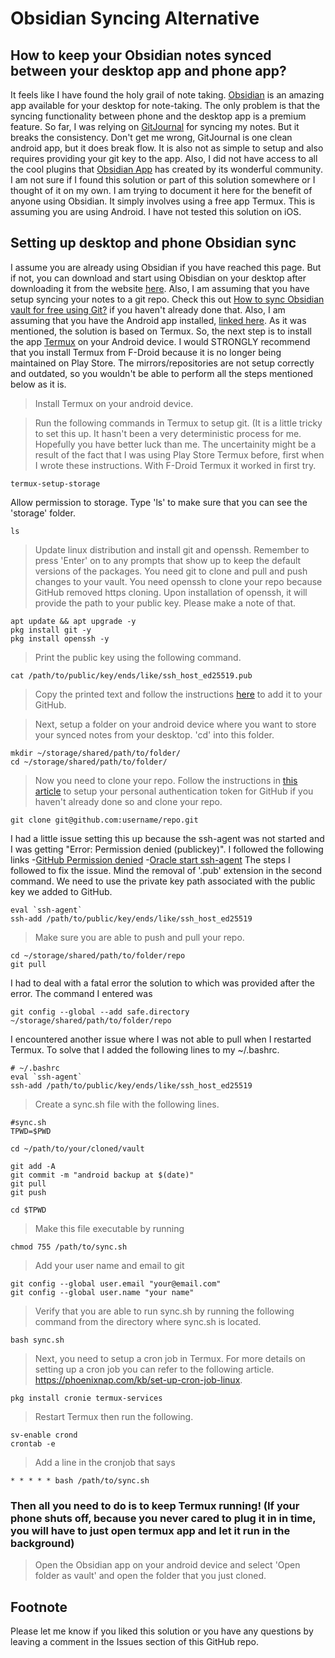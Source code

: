 # Obsidian Syncing Alternative

## How to keep your Obsidian notes synced between your desktop app and phone app?

It feels like I have found the holy grail of note taking. [Obsidian](https://obsidian.md) is an amazing app available for your desktop for note-taking. The only problem is that the syncing functionality between phone and the desktop app is a premium feature. So far, I was relying on [GitJournal](https://gitjournal.io/) for syncing my notes. But it breaks the consistency. Don't get me wrong, GitJournal is one clean android app, but it does break flow. It is also not as simple to setup and also requires providing your git key to the app. Also, I did not have access to all the cool plugins that [Obsidian App](https://obsidian.md/mobile) has created by its wonderful community. I am not sure if I found this solution or part of this solution somewhere or I thought of it on my own. I am trying to document it here for the benefit of anyone using Obsidian. It simply involves using a free app Termux. This is assuming you are using Android. I have not tested this solution on iOS.

## Setting up desktop and phone Obsidian sync

I assume you are already using Obsidian if you have reached this page. But if not, you can download and start using Obisdian on your desktop after downloading it from the website [here](https://obsidian.md). Also, I am assuming that you have setup syncing your notes to a git repo. Check this out [How to sync Obsidian vault for free using Git?](https://desktopofsamuel.com/how-to-sync-obsidian-vault-for-free-using-git/) if you haven't already done that. Also, I am assuming that you have the Android app installed, [linked here](https://play.google.com/store/apps/details?id=md.obsidian). As it was mentioned, the solution is based on Termux. So, the next step is to install the app [Termux](https://f-droid.org/packages/com.termux/) on your Android device. I would STRONGLY recommend that you install Termux from F-Droid because it is no longer being maintained on Play Store. The mirrors/repositories are not setup correctly and outdated, so you wouldn't be able to perform all the steps mentioned below as it is.

> Install Termux on your android device.

> Run the following commands in Termux to setup git. (It is a little tricky to set this up. It hasn't been a very deterministic process for me. Hopefully you have better luck than me. The uncertainity might be a result of the fact that I was using Play Store Termux before, first when I wrote these instructions. With F-Droid Termux it worked in first try.  

``` 
termux-setup-storage
```
Allow permission to storage. Type 'ls' to make sure that you can see the 'storage' folder. 
```
ls
```
>Update linux distribution and install git and openssh. Remember to press 'Enter' on to any prompts that show up to keep the default versions of the packages.
You need git to clone and pull and push changes to your vault. You need openssh to clone your repo because GitHub removed https cloning. Upon installation of openssh, it will provide the path to your public key. Please make a note of that.
```
apt update && apt upgrade -y
pkg install git -y
pkg install openssh -y
```
>Print the public key using the following command.
```
cat /path/to/public/key/ends/like/ssh_host_ed25519.pub
```
>Copy the printed text and follow the instructions [here](https://docs.github.com/en/authentication/connecting-to-github-with-ssh/adding-a-new-ssh-key-to-your-github-account#adding-a-new-ssh-key-to-your-account) to add it to your GitHub.

>Next, setup a folder on your android device where you want to store your synced notes from your desktop. 'cd' into this folder.
 
```
mkdir ~/storage/shared/path/to/folder/
cd ~/storage/shared/path/to/folder/
```

> Now you need to clone your repo. Follow the instructions in [this article](https://docs.github.com/en/authentication/keeping-your-account-and-data-secure/creating-a-personal-access-token) to setup your personal authentication token for GitHub if you haven't already done so and clone your repo.

```
git clone git@github.com:username/repo.git
```

I had a little issue setting this up because the ssh-agent was not started and I was getting "Error: Permission denied (publickey)". I followed the following links 
-[GitHub Permission denied](https://docs.github.com/en/authentication/troubleshooting-ssh/error-permission-denied-publickey)
-[Oracle start ssh-agent](https://docs.oracle.com/cd/E19118-01/n1.sprovsys51/819-1655/egcor/index.html)
The steps I followed to fix the issue. Mind the removal of '.pub' extension in the second command. We need to use the private key path associated with the public key we added to GitHub. 
```
eval `ssh-agent`
ssh-add /path/to/public/key/ends/like/ssh_host_ed25519
```

> Make sure you are able to push and pull your repo. 
```
cd ~/storage/shared/path/to/folder/repo
git pull
```
I had to deal with a fatal error the solution to which was provided after the error. The command I entered was
```
git config --global --add safe.directory ~/storage/shared/path/to/folder/repo
```
I encountered another issue where I was not able to pull when I restarted Termux. To solve that I added the following lines to my ~/.bashrc.
```
# ~/.bashrc
eval `ssh-agent`
ssh-add /path/to/public/key/ends/like/ssh_host_ed25519
```

> Create a sync.sh file with the following lines.


```
#sync.sh
TPWD=$PWD

cd ~/path/to/your/cloned/vault

git add -A
git commit -m "android backup at $(date)"
git pull
git push

cd $TPWD
```

> Make this file executable by running

``` chmod 755 /path/to/sync.sh ```

> Add your user name and email to git
```
git config --global user.email "your@email.com"
git config --global user.name "your name"
```

> Verify that you are able to run sync.sh by running the following command from the directory where sync.sh is located.
```
bash sync.sh
```

> Next, you need to setup a cron job in Termux. For more details on setting up a cron job you can refer to the following article. https://phoenixnap.com/kb/set-up-cron-job-linux.

```
pkg install cronie termux-services
```

> Restart Termux then run the following.

```
sv-enable crond
crontab -e 
```

> Add a line in the cronjob that says
 
```
* * * * * bash /path/to/sync.sh
```

### Then all you need to do is to keep Termux running! (If your phone shuts off, because you never cared to plug it in in time, you will have to just open termux app and let it run in the background)

> Open the Obsidian app on your android device and select 'Open folder as vault' and open the folder that you just cloned.
 
## Footnote

Please let me know if you liked this solution or you have any questions by leaving a comment in the Issues section of this GitHub repo. 
